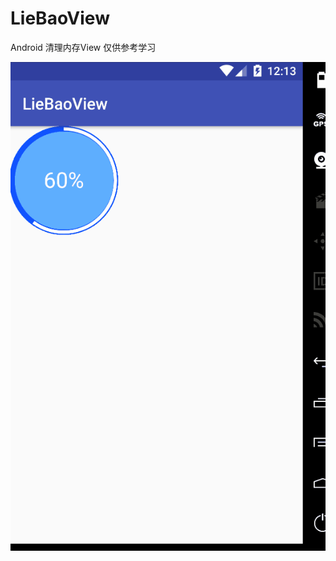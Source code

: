 # LieBaoView
Android 清理内存View 
仅供参考学习

![image](https://github.com/xupingwei/LieBaoView/blob/master/app/src/main/res/drawable/liebaoview.gif)

